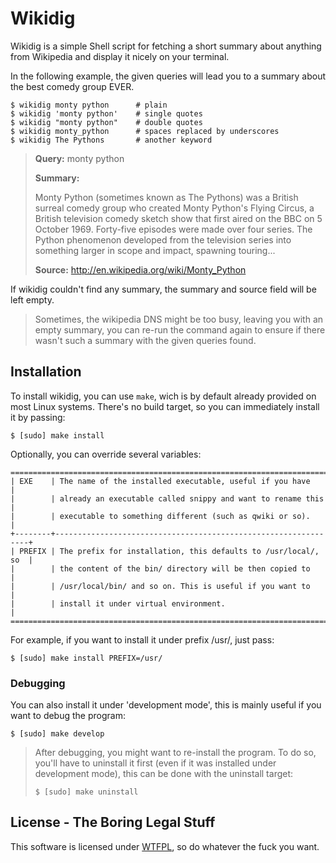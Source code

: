 # Wikidig
Wikidig is a simple Shell script for fetching a short summary about anything
from Wikipedia and display it nicely on your terminal.

In the following example, the given queries will lead you to a summary about
the best comedy group EVER.

    $ wikidig monty python      # plain
    $ wikidig 'monty python'    # single quotes
    $ wikidig "monty python"    # double quotes
    $ wikidig monty_python      # spaces replaced by underscores
    $ wikidig The Pythons       # another keyword

> **Query:** monty python
>
>
> **Summary:**
>
> Monty Python (sometimes known as The Pythons) was a British surreal comedy
> group who created Monty Python's Flying Circus, a British television comedy
> sketch show that first aired on the BBC on 5 October 1969. Forty-five
> episodes were made over four series. The Python phenomenon developed from the
> television series into something larger in scope and impact, spawning
> touring...
>
>
> **Source:** http://en.wikipedia.org/wiki/Monty_Python

If wikidig couldn't find any summary, the summary and source field will be left
empty.

> Sometimes, the wikipedia DNS might be too busy, leaving you with an empty
> summary, you can re-run the command again to ensure if there wasn't such a
> summary with the given queries found.

## Installation
To install wikidig, you can use `make`, wich is by default already provided on
most Linux systems. There's no build target, so you can immediately install it
by passing:

    $ [sudo] make install

Optionally, you can override several variables:

    ===========================================================================
    | EXE    | The name of the installed executable, useful if you have       |
    |        | already an executable called snippy and want to rename this    |
    |        | executable to something different (such as qwiki or so).       |
    +--------+----------------------------------------------------------------+
    | PREFIX | The prefix for installation, this defaults to /usr/local/, so  |
    |        | the content of the bin/ directory will be then copied to       |
    |        | /usr/local/bin/ and so on. This is useful if you want to       |
    |        | install it under virtual environment.                          |
    ===========================================================================

For example, if you want to install it under prefix /usr/, just pass:

    $ [sudo] make install PREFIX=/usr/

### Debugging
You can also install it under 'development mode', this is mainly useful if you
want to debug the program:

    $ [sudo] make develop

> After debugging, you might want to re-install the program. To do so, you'll
> have to uninstall it first (even if it was installed under development mode),
> this can be done with the uninstall target:
>
>     $ [sudo] make uninstall

## License - The Boring Legal Stuff
This software is licensed under [WTFPL](www.wtfpl.net), so do whatever the fuck
you want.
